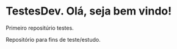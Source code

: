 # TestesDev. Olá, seja bem vindo!

 Primeiro repositúrio testes. 

Repositório para fins de teste/estudo.

